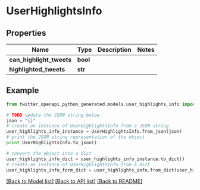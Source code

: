 # UserHighlightsInfo


## Properties

Name | Type | Description | Notes
------------ | ------------- | ------------- | -------------
**can_highlight_tweets** | **bool** |  | 
**highlighted_tweets** | **str** |  | 

## Example

```python
from twitter_openapi_python_generated.models.user_highlights_info import UserHighlightsInfo

# TODO update the JSON string below
json = "{}"
# create an instance of UserHighlightsInfo from a JSON string
user_highlights_info_instance = UserHighlightsInfo.from_json(json)
# print the JSON string representation of the object
print UserHighlightsInfo.to_json()

# convert the object into a dict
user_highlights_info_dict = user_highlights_info_instance.to_dict()
# create an instance of UserHighlightsInfo from a dict
user_highlights_info_form_dict = user_highlights_info.from_dict(user_highlights_info_dict)
```
[[Back to Model list]](../README.md#documentation-for-models) [[Back to API list]](../README.md#documentation-for-api-endpoints) [[Back to README]](../README.md)


